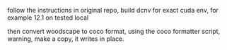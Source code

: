 follow the instructions in original repo,
build dcnv for exact cuda env, for example 12.1 on tested local

then convert woodscape to coco format, using the coco formatter script, warning, make a copy, it writes in place.
